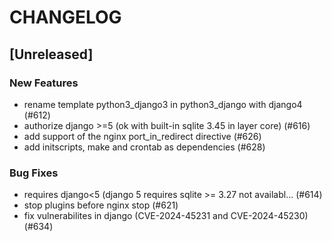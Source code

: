 # CHANGELOG

## [Unreleased]

### New Features

- rename template python3_django3 in python3_django with django4 (#612)
- authorize django >=5 (ok with built-in sqlite 3.45 in layer core) (#616)
- add support of the nginx port_in_redirect directive (#626)
- add initscripts, make and crontab as dependencies (#628)

### Bug Fixes

- requires django<5 (django 5 requires sqlite >= 3.27 not availabl… (#614)
- stop plugins before nginx stop (#621)
- fix vulnerabilites in django (CVE-2024-45231 and CVE-2024-45230) (#634)


